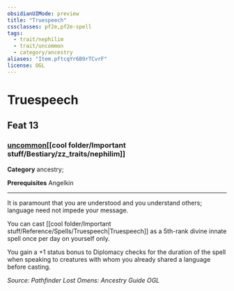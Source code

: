 ```yaml
---
obsidianUIMode: preview
title: "Truespeech"
cssclasses: pf2e,pf2e-spell
tags:
  - trait/nephilim
  - trait/uncommon
  - category/ancestry
aliases: "Item.pftcqYr6B9rTCvrF"
license: OGL
---
```

# Truespeech
## Feat 13
### [uncommon](cool%20folder/Important%20stuff/Bestiary/zz_traits/uncommon.md "Uncommon Rarity Trait")[[cool folder/Important stuff/Bestiary/zz_traits/nephilim]]

**Category** ancestry; 



**Prerequisites** Angelkin
* * *
It is paramount that you are understood and you understand others; language need not impede your message.

You can cast [[cool folder/Important stuff/Reference/Spells/Truespeech|Truespeech]] as a 5th-rank divine innate spell once per day on yourself only.

You gain a +1 status bonus to Diplomacy checks for the duration of the spell when speaking to creatures with whom you already shared a language before casting.

*Source: Pathfinder Lost Omens: Ancestry Guide*
*OGL*